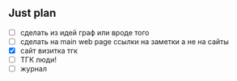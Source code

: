 ## Just plan
- [ ] сделать из идей граф или вроде того
- [ ] сделать на main web page ссылки на заметки а не на сайты
- [x] сайт визитка тгк
- [ ] ТГК люди! 
- [ ] журнал
